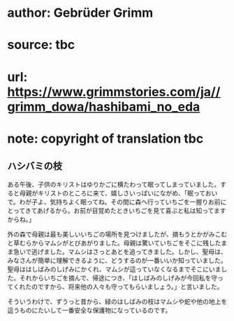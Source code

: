 # author: Gebrüder Grimm
# source: tbc
# url: https://www.grimmstories.com/ja//grimm_dowa/hashibami_no_eda
# note: copyright of translation tbc

## ハシバミの枝 

ある午後、子供のキリストはゆりかごに横たわって眠ってしまっていました。すると母親がキリストのところに来て、嬉しさいっぱいにながめ、「眠っておいで。わが子よ、気持ちよく眠ってね。その間に森へ行っていちごを一握りお前にとってきてあげるから。お前が目覚めたときいちごを見て喜ぶと私は知ってますからね。」

外の森で母親は最も美しいいちごの場所を見つけましたが、摘もうとかがみこむと草むらからマムシがとびあがりました。母親は驚いていちごをそこに残したまま急いで逃げました。マムシはさっとあとを追ってきました。しかし、聖母は、みなさんが簡単に理解できるように、どうするのが一番いいか知っていました。聖母ははしばみのしげみにかくれ、マムシが這っていなくなるまでそこにいました。それからいちごを摘んで、帰途につき、「はしばみのしげみが今回私を守ってくれたのですから、将来他の人々も守ってもらいましょう。」と言いました。

そういうわけで、ずうっと昔から、緑のはしばみの枝はマムシや蛇や他の地上を這うものにたいして一番安全な保護物になっているのです。
